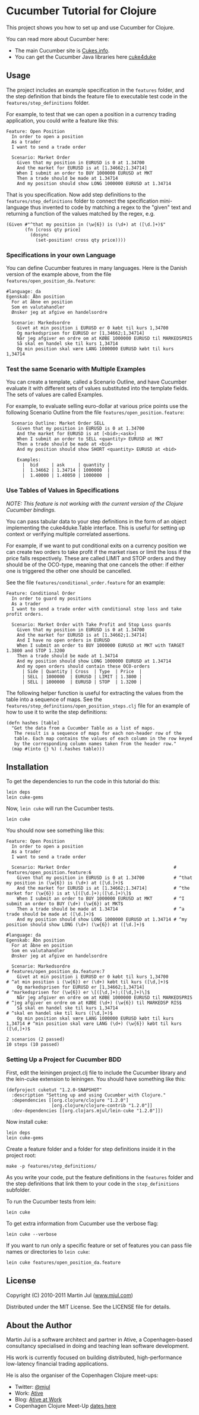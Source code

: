 # Cucumber Tutorial for Clojure

This project shows you how to set up and use Cucumber for Clojure.

You can read more about Cucumber here:

* The main Cucumber site is [Cukes.info](http://cukes.info/).
* You can get the Cucumber Java libraries here [cuke4duke](http://wiki.github.com/aslakhellesoy/cuke4duke/)

## Usage

The project includes an example specification in the `features`
folder, and the step definition that binds the feature file to
executable test code in the `features/step_definitions` folder.

For example, to test that we can open a position in a currency trading
application, you could write a feature like this:

    Feature: Open Position
      In order to open a position
      As a trader
      I want to send a trade order
    
      Scenario: Market Order
        Given that my position in EURUSD is 0 at 1.34700
        And the market for EURUSD is at [1.34662;1.34714]
        When I submit an order to BUY 1000000 EURUSD at MKT
        Then a trade should be made at 1.34714
        And my position should show LONG 1000000 EURUSD at 1.34714

That is you specification.  Now add step definitions to the
`features/step_definitions` folder to connect the specification
mini-language thus invented to code by matching a regex to the "given"
text and returning a function of the values matched by the regex,
e.g.
  
    (Given #"^that my position in (\w{6}) is (\d+) at ([\d.]+)$"
           (fn [cross qty price]
             (dosync 
               (set-position! cross qty price))))

### Specifications in your own Language    
You can define Cucumber features in many languages. Here is the Danish
version of the example above, from the file
`features/open_position_da.feature`:

    #language: da
    Egenskab: Åbn position
      For at åbne en position
      Som en valutahandler
      Ønsker jeg at afgive en handelsordre
    
      Scenarie: Markedsordre
        Givet at min position i EURUSD er 0 købt til kurs 1,34700
        Og markedsprisen for EURUSD er [1,34662;1,34714]
        Når jeg afgiver en ordre om at KØBE 1000000 EURUSD til MARKEDSPRIS
        Så skal en handel ske til kurs 1,34714
        Og min position skal være LANG 1000000 EURUSD købt til kurs 1,34714

### Test the same Scenario with Multiple Examples 
You can create a template, called a Scenario Outline, and have
Cucumber evaluate it with different sets of values substituted into
the template fields. The sets of values are called Examples.

For example, to evaluate selling euro-dollar at various price points
use the following Scenario Outline from the file 
`features/open_position.feature`:

      Scenario Outline: Market Order SELL
        Given that my position in EURUSD is 0 at 1.34700
        And the market for EURUSD is at [<bid>;<ask>]
        When I submit an order to SELL <quantity> EURUSD at MKT
        Then a trade should be made at <bid>
        And my position should show SHORT <quantity> EURUSD at <bid>
    
        Examples:
          |  bid     | ask     | quantity |
          |  1.34662 | 1.34714 | 1000000  |
          |  1.40000 | 1.40050 | 1000000  |

### Use Tables of Values in Specifications
*NOTE: This feature is not working with the current version of the
Clojure Cucumber bindings.*

You can pass tabular data to your step definitions in the form of an
object implementing the cuke4duke.Table interface. This is useful for
setting up context or verifying multiple correlated assertions.

For example, if we want to put conditional exits on a currency
position we can create two orders to take profit if the market rises
or limit the loss if the price falls respectively. These are called
LIMIT and STOP orders and they should be of the OCO-type, meaning that
one cancels the other: if either one is triggered the other one should
be cancelled.

See the file `features/conditional_order.feature` for an example:

    Feature: Conditional Order
      In order to guard my positions
      As a trader
      I want to send a trade order with conditional stop loss and take profit orders.
    
      Scenario: Market Order with Take Profit and Stop Loss guards
        Given that my position in EURUSD is 0 at 1.34700
        And the market for EURUSD is at [1.34662;1.34714]
        And I have no open orders in EURUSD
        When I submit an order to BUY 1000000 EURUSD at MKT with TARGET 1.3800 and STOP 1.3200
        Then a trade should be made at 1.34714
        And my position should show LONG 1000000 EURUSD at 1.34714
        And my open orders should contain these OCO-orders
          | Side | Quantity | Cross  | Type  | Price  | 
          | SELL | 1000000  | EURUSD | LIMIT | 1.3800 | 
          | SELL | 1000000  | EURUSD | STOP  | 1.3200 |

The following helper function is useful for extracting the values from
the table into a sequence of maps. See the
`features/step_definitions/open_position_steps.clj` file for an
example of how to use it to write the step definitions:

    (defn hashes [table]
      "Get the data from a Cucumber Table as a list of maps.
       The result is a sequence of maps for each non-header row of the
       table. Each map contains the values of each column in the row keyed
       by the corresponding column names taken from the header row."
      (map #(into {} %) (.hashes table)))
    
## Installation

To get the dependencies to run the code in this tutorial do this:

    lein deps
    lein cuke-gems

Now, `lein cuke` will run the Cucumber tests.

    lein cuke

You should now see something like this:

    Feature: Open Position
      In order to open a position
      As a trader
      I want to send a trade order
    
      Scenario: Market Order                                       # features/open_position.feature:6
        Given that my position in EURUSD is 0 at 1.34700           # ^that my position in (\w{6}) is (\d+) at ([\d.]+)$
        And the market for EURUSD is at [1.34662;1.34714]          # ^the market for (\w{6}) is at \[([\d.]+);([\d.]+)\]$
        When I submit an order to BUY 1000000 EURUSD at MKT        # ^I submit an order to BUY (\d+) (\w{6}) at MKT$
        Then a trade should be made at 1.34714                     # ^a trade should be made at ([\d.]+)$
        And my position should show LONG 1000000 EURUSD at 1.34714 # ^my position should show LONG (\d+) (\w{6}) at ([\d.]+)$
    
    #language: da
    Egenskab: Åbn position
      For at åbne en position
      Som en valutahandler
      Ønsker jeg at afgive en handelsordre
    
      Scenarie: Markedsordre                                                   # features/open_position_da.feature:7
        Givet at min position i EURUSD er 0 købt til kurs 1,34700              # ^at min position i (\w{6}) er (\d+) købt til kurs ([\d,]+)$
        Og markedsprisen for EURUSD er [1,34662;1,34714]                       # ^markedsprisen for (\w{6}) er \[([\d,]+);([\d,]+)\]$
        Når jeg afgiver en ordre om at KØBE 1000000 EURUSD til MARKEDSPRIS     # ^jeg afgiver en ordre om at KØBE (\d+) (\w{6}) til MARKEDSP RIS$
        Så skal en handel ske til kurs 1,34714                                 # ^skal en handel ske til kurs ([\d,]+)$
        Og min position skal være LANG 1000000 EURUSD købt til kurs 1,34714 # ^min position skal være LANG (\d+) (\w{6}) købt til kurs  ([\d,]+)$
    
    2 scenarios (2 passed)
    10 steps (10 passed)

### Setting Up a Project for Cucumber BDD

First, edit the leiningen project.clj file to include the Cucumber
library and the lein-cuke extension to leiningen. You should have
something like this:


    (defproject cuketut "1.2.0-SNAPSHOT"
      :description "Setting up and using Cucumber with Clojure."
      :dependencies [[org.clojure/clojure "1.2.0"]
                     [org.clojure/clojure-contrib "1.2.0"]]
      :dev-dependencies [[org.clojars.mjul/lein-cuke "1.2.0"]])


Now install cuke: 

    lein deps
    lein cuke-gems

Create a feature folder and a folder for step definitions inside it in
the project root:

    make -p features/step_definitions/
   
As you write your code, put the feature definitions in the `features`
folder and the step definitions that link them to your code in the
`step_definitions` subfolder.

To run the Cucumber tests from lein:

    lein cuke 

To get extra information from Cucumber use the verbose flag:

    lein cuke --verbose

If you want to run only a specific feature or set of features you can
pass file names or directories to `lein cuke`:

    lein cuke features/open_position_da.feature


## License

Copyright (C) 2010-2011 Martin Jul (www.mjul.com)

Distributed under the MIT License. See the LICENSE file for details.


## About the Author

Martin Jul is a software architect and partner in Ative, a
Copenhagen-based consultancy specialised in doing and teaching lean
software development.

His work is currently focused on building distributed,
high-performance low-latency financial trading applications.

He is also the organiser of the Copenhagen Clojure meet-ups:

* Twitter: [@mjul](http://twitter.com/mjul)
* Work: [Ative](http://www.ative.dk) 
* Blog: [Ative at Work](http://community.ative.dk/blogs/)
* Copenhagen Clojure Meet-Up [dates here](http://www.ative.dk/om-ative/arrangementer.aspx)
